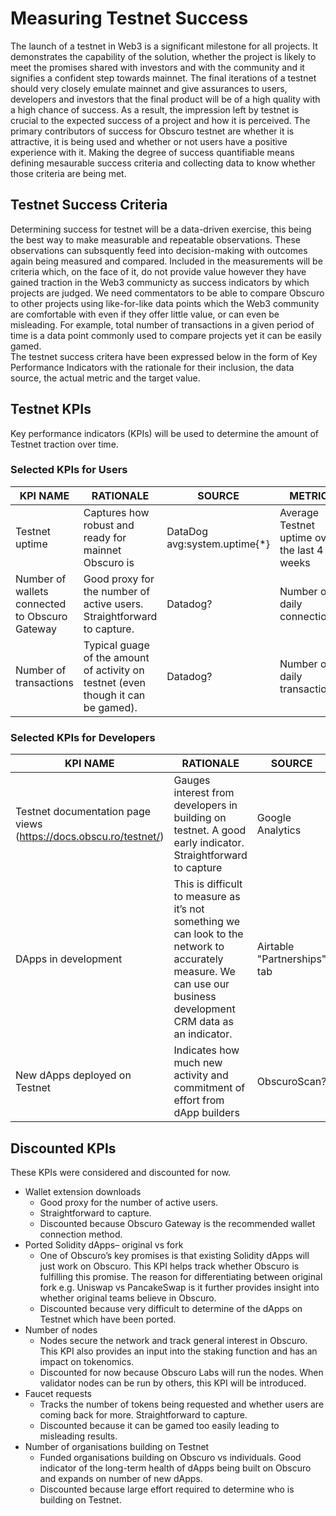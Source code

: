 # Measuring Testnet Success
The launch of a testnet in Web3 is a significant milestone for all projects. It demonstrates the capability of the solution, whether the project is likely to meet the promises shared with investors and with the community and it signifies a confident step towards mainnet. The final iterations of a testnet should very closely emulate mainnet and give assurances to users, developers and investors that the final product will be of a high quality with a high chance of success. As a result, the impression left by testnet is crucial to the expected success of a project and how it is perceived. The primary contributors of success for Obscuro testnet are whether it is attractive, it is being used and whether or not users have a positive experience with it. Making the degree of success quantifiable means defining mesaurable success criteria and collecting data to know whether those criteria are being met.

## Testnet Success Criteria
Determining success for testnet will be a data-driven exercise, this being the best way to make measurable and repeatable observations. These observations can subsquently feed into decision-making with outcomes again being measured and compared. Included in the measurements will be criteria which, on the face of it, do not provide value however they have gained traction in the Web3 communicty as success indicators by which projects are judged. We need commentators to be able to compare Obscuro to other projects using like-for-like data points which the Web3 community are comfortable with even if they offer little value, or can even be misleading. For example, total number of transactions in a given period of time is a data point commonly used to compare projects yet it can be easily gamed.  
The testnet success critera have been expressed below in the form of Key Performance Indicators with the rationale for their inclusion, the data source, the actual metric and the target value.

## Testnet KPIs
Key performance indicators (KPIs) will be used to determine the amount of Testnet traction over time.

### Selected KPIs for Users
| KPI NAME | RATIONALE | SOURCE | METRIC | TARGET |
|--|--|--|--|--|
| Testnet uptime | Captures how robust and ready for mainnet Obscuro is | DataDog avg:system.uptime{*} | Average Testnet uptime over the last 4 weeks|99%|
| Number of wallets connected to Obscuro Gateway| Good proxy for the number of active users. Straightforward to capture.| Datadog? |Number of daily connections|500|
| Number of transactions| Typical guage of the amount of activity on testnet (even though it can be gamed).| Datadog? |Number of daily transactions|2000|

### Selected KPIs for Developers
| KPI NAME | RATIONALE | SOURCE | METRIC | TARGET |
|--|--|--|--|--|
| Testnet documentation page views (https://docs.obscu.ro/testnet/) | Gauges interest from developers in building on testnet. A good early indicator. Straightforward to capture | Google Analytics | Number of unique page views in the last 4 weeks |50|
|DApps in development| This is difficult to measure as it’s not something we can look to the network to accurately measure. We can use our business development CRM data as an indicator. | Airtable "Partnerships" tab| Number of partners with status changed to "Soft Commitment" in the last 4 weeks|40|
| New dApps deployed on Testnet| Indicates how much new activity and commitment of effort from dApp builders| ObscuroScan?| Number of new dApp addresses deployed in the last 4 weeks|20|

## Discounted KPIs
These KPIs were considered and discounted for now.

- Wallet extension downloads
    - Good proxy for the number of active users.
    - Straightforward to capture.
    - Discounted because Obscuro Gateway is the recommended wallet connection method.
- Ported Solidity dApps– original vs fork
    - One of Obscuro’s key promises is that existing Solidity dApps will just work on Obscuro. This KPI helps track whether Obscuro is fulfilling this promise. The reason for differentiating between original fork e.g. Uniswap vs PancakeSwap is it further provides insight into whether original teams believe in Obscuro.
    - Discounted because very difficult to determine of the dApps on Testnet which have been ported.
- Number of nodes
    - Nodes secure the network and track general interest in Obscuro. This KPI also provides an input into the staking function and has an impact on tokenomics.
    - Discounted for now because Obscuro Labs will run the nodes. When validator nodes can be run by others, this KPI will be introduced.
- Faucet requests
    - Tracks the number of tokens being requested and whether users are coming back for more. Straightforward to capture.
    - Discounted because it can be gamed too easily leading to misleading results.
- Number of organisations building on Testnet
    - Funded organisations building on Obscuro vs individuals. Good indicator of the long-term health of dApps being built on Obscuro and expands on number of new dApps.
    - Discounted because large effort required to determine who is building on Testnet.

